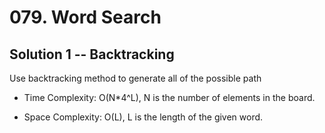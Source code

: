 # 079. Word Search

## Solution 1 -- Backtracking

Use backtracking method to generate all of the possible path

* Time Complexity: O(N*4^L), N is the number of elements in the board.

* Space Complexity: O(L), L is the length of the given word.
